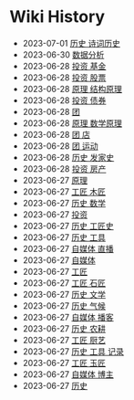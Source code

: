 # Wiki History

  - 2023-07-01 [历史 诗词历史](/0033_历史_诗词历史)
  - 2023-06-30 [数据分析](/0032_数据分析)
  - 2023-06-28 [投资 基金](/0028_投资_基金)
  - 2023-06-28 [投资 股票](/0026_投资_股票)
  - 2023-06-28 [原理 结构原理](/0024_原理_结构原理)
  - 2023-06-28 [投资 债券](/0029_投资_债券)
  - 2023-06-28 [团](/0023_团)
  - 2023-06-28 [原理 数学原理](/0025_原理_数学原理)
  - 2023-06-28 [团 店](/0022_团_店)
  - 2023-06-28 [团 运动](/0030_团_运动)
  - 2023-06-28 [历史 发家史](/0031_历史_发家史)
  - 2023-06-28 [投资 房产](/0027_投资_房产)
  - 2023-06-27 [原理](/0009_原理)
  - 2023-06-27 [工匠 木匠](/0017_工匠_木匠)
  - 2023-06-27 [历史 数学](/0020_历史_数学)
  - 2023-06-27 [投资](/0010_投资)
  - 2023-06-27 [历史 工匠史](/0016_历史_工匠史)
  - 2023-06-27 [历史 工具](/0004_历史_工具)
  - 2023-06-27 [自媒体 直播](/0013_自媒体_直播)
  - 2023-06-27 [自媒体](/0011_自媒体)
  - 2023-06-27 [工匠](/0015_工匠)
  - 2023-06-27 [工匠 石匠](/0018_工匠_石匠)
  - 2023-06-27 [历史 文学](/0008_历史_文学)
  - 2023-06-27 [历史 气候](/0006_历史_气候)
  - 2023-06-27 [自媒体 播客](/0014_自媒体_播客)
  - 2023-06-27 [历史 农耕](/0007_历史_农耕)
  - 2023-06-27 [工匠 厨艺](/0021_工匠_厨艺)
  - 2023-06-27 [历史 工具 记录](/0005_历史_工具_记录)
  - 2023-06-27 [工匠 玉匠](/0019_工匠_玉匠)
  - 2023-06-27 [自媒体 博主](/0012_自媒体_博主)
  - 2023-06-27 [历史](/0003_历史)
